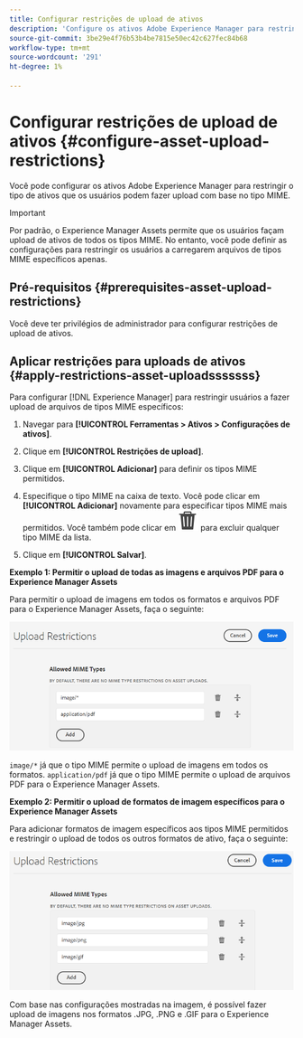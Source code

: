 ```yaml
---
title: Configurar restrições de upload de ativos
description: 'Configure os ativos Adobe Experience Manager para restringir o tipo de ativos que os usuários podem fazer upload com base no tipo MIME. Ajuda a evitar uploads acidentais de formato indesejado e arquivos mal-intencionados. '
source-git-commit: 3be29e4f76b53b4be7815e50ec42c627fec84b68
workflow-type: tm+mt
source-wordcount: '291'
ht-degree: 1%

---
```


# Configurar restrições de upload de ativos {#configure-asset-upload-restrictions}

Você pode configurar os ativos Adobe Experience Manager para restringir o tipo de ativos que os usuários podem fazer upload com base no tipo MIME.

>[!IMPORTANT]
>
>Por padrão, o Experience Manager Assets permite que os usuários façam upload de ativos de todos os tipos MIME. No entanto, você pode definir as configurações para restringir os usuários a carregarem arquivos de tipos MIME específicos apenas.

## Pré-requisitos {#prerequisites-asset-upload-restrictions}

Você deve ter privilégios de administrador para configurar restrições de upload de ativos.

## Aplicar restrições para uploads de ativos {#apply-restrictions-asset-uploadsssssss}

Para configurar [!DNL Experience Manager] para restringir usuários a fazer upload de arquivos de tipos MIME específicos:

1. Navegar para **[!UICONTROL Ferramentas > Ativos > Configurações de ativos]**.

1. Clique em **[!UICONTROL Restrições de upload]**.

1. Clique em **[!UICONTROL Adicionar]** para definir os tipos MIME permitidos.

1. Especifique o tipo MIME na caixa de texto. Você pode clicar em **[!UICONTROL Adicionar]** novamente para especificar tipos MIME mais permitidos. Você também pode clicar em ![ícone excluir](assets/delete-icon.svg) para excluir qualquer tipo MIME da lista.

1. Clique em **[!UICONTROL Salvar]**.

**Exemplo 1: Permitir o upload de todas as imagens e arquivos PDF para o Experience Manager Assets**

Para permitir o upload de imagens em todos os formatos e arquivos PDF para o Experience Manager Assets, faça o seguinte:

![Restrições de upload de ativos](assets/asset-upload-restrictions.png)

`image/*` já que o tipo MIME permite o upload de imagens em todos os formatos. `application/pdf` já que o tipo MIME permite o upload de arquivos PDF para o Experience Manager Assets.

**Exemplo 2: Permitir o upload de formatos de imagem específicos para o Experience Manager Assets**

Para adicionar formatos de imagem específicos aos tipos MIME permitidos e restringir o upload de todos os outros formatos de ativo, faça o seguinte:

![Restrições de ativos](assets/asset-restrictions.png)

Com base nas configurações mostradas na imagem, é possível fazer upload de imagens nos formatos .JPG, .PNG e .GIF para o Experience Manager Assets.




